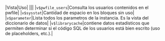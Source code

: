 |Vista|Uso|
|||
|`v$pwfile_users`|Consulta los usuarios contenidos en el pwfile|
|`v$sysstat`|Cantidad de espacio en los bloques sin uso|
|`v$parameter`|Lista todos los parametros de la instancia. Es la vista del diccionario de datos|
|`v$librarycache`|contiene datos estadísticos que permiten determinar si el código SQL de los usuarios está bien escrito (uso de placeholders, etc.).|
